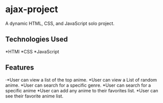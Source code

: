 # ajax-project

A dynamic HTML, CSS, and JavaScript solo project.

## Technologies Used
*HTMl
*CSS
*JavaScript

## Features
⋅*User can view a list of the top anime.
*User can view a List of random anime.
*User can search for a specific genre.
*User can search for a specific anime
*User can add any anime to their favorites list.
*User can see their favorite anime list.

